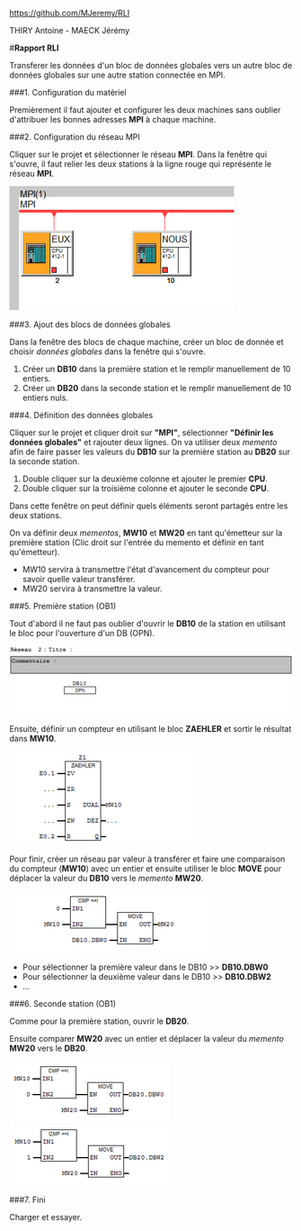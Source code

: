 <a href=https://github.com/MJeremy/RLI>https://github.com/MJeremy/RLI</a>

THIRY Antoine - MAECK Jérémy


#**Rapport RLI**

Transferer les données d'un bloc de données globales vers un autre bloc de données globales sur une autre station connectée en MPI.

###1. Configuration du matériel

Premièrement il faut ajouter et configurer les deux machines sans oublier d'attribuer les bonnes adresses **MPI** à chaque machine.

###2. Configuration du réseau MPI

Cliquer sur le projet et sélectionner le réseau **MPI**. Dans la fenêtre qui s'ouvre, il faut relier les deux stations à la ligne rouge qui représente le réseau **MPI**.

![MPI](ressources/MPI.PNG)

###3. Ajout des blocs de données globales

Dans la fenêtre des blocs de chaque machine, créer un bloc de donnée et choisir *données globales* dans la fenêtre qui s'ouvre. 

1. Créer un **DB10** dans la première station et le remplir manuellement de 10 entiers.
2. Créer un **DB20** dans la seconde station et le remplir manuellement de 10 entiers nuls.

###4. Définition des données globales

Cliquer sur le projet et cliquer droit sur **"MPI"**, sélectionner **"Définir les données globales"** et rajouter deux lignes. On va utiliser deux *memento* afin de faire passer les valeurs du **DB10** sur la première station au **DB20** sur la seconde station. 

1. Double cliquer sur la deuxième colonne et ajouter le premier **CPU**.
2. Double cliquer sur la troisième colonne et ajouter le seconde **CPU**.

Dans cette fenêtre on peut définir quels éléments seront partagés entre les deux stations.

On va définir deux *mementos*, **MW10** et **MW20** en tant qu'émetteur sur la première station (Clic droit sur l'entrée du memento et définir en tant qu'émetteur). 

+ MW10 servira à transmettre l'état d'avancement du compteur pour savoir quelle valeur transférer.
+ MW20 servira à transmettre la valeur.

###5. Première station (OB1)

Tout d'abord il ne faut pas oublier d'ouvrir le **DB10** de la station en utilisant le bloc pour l'ouverture d'un DB (OPN).

![OPEN](ressources/OpenDB.PNG)

Ensuite, définir un compteur en utilisant le bloc **ZAEHLER** et sortir le résultat dans **MW10**. 

![ZAEHLER](ressources/Compteur.PNG)

Pour finir, créer un réseau par valeur à transférer et faire une comparaison du compteur (**MW10**) avec un entier et ensuite utiliser le bloc **MOVE** pour déplacer la valeur du **DB10** vers le *memento* **MW20**.

![MOVE1](ressources/Comptage.PNG)

+ Pour sélectionner la première valeur dans le DB10 >> **DB10.DBW0**
+ Pour sélectionner la deuxième valeur dans le DB10 >> **DB10.DBW2**
+ ...

###6. Seconde station (OB1)

Comme pour la première station, ouvrir le **DB20**.

Ensuite comparer **MW20** avec un entier et déplacer la valeur du *memento* **MW20** vers le **DB20**.

![MOVE2](ressources/move2.PNG)
![MOVE22](ressources/move22.PNG)

###7. Fini

Charger et essayer.


